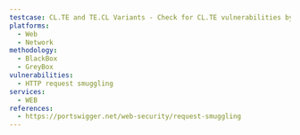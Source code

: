 ```yaml
---
testcase: CL.TE and TE.CL Variants - Check for CL.TE vulnerabilities by submitting a request containing both headers (Content-Length; <n>, Transfer-Encoding; chunked) and a body ending with 0\r\n\r\nSMUGGLED. Web (HTTP/HTTPS) service
platforms: 
  - Web
  - Network
methodology: 
  - BlackBox
  - GreyBox
vulnerabilities:
  - HTTP request smuggling
services:
  - WEB
references:
  - https://portswigger.net/web-security/request-smuggling
---
```

